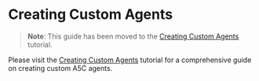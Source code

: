 # Creating Custom Agents

> **Note**: This guide has been moved to the [Creating Custom Agents](../tutorials/creating-custom-agents.md) tutorial.

Please visit the [Creating Custom Agents](../tutorials/creating-custom-agents.md) tutorial for a comprehensive guide on creating custom A5C agents.